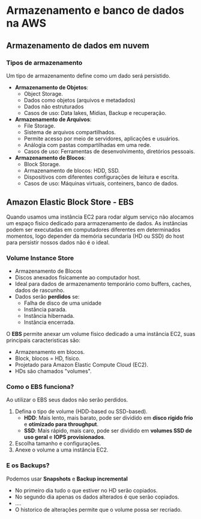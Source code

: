 # Armazenamento e banco de dados na AWS

## Armazenamento de dados em nuvem
### Tipos de armazenamento
Um tipo de armazenamento define como um dado será persistido.
- **Armazenamento de Objetos**:
    - Object Storage.
    - Dados como objetos (arquivos e metadados)
    - Dados não estruturados
    - Casos de uso: Data lakes, Mídias, Backup e recuperação.
- **Armazenamento de Arquivos**:
    - File Storage.
    - Sistema de arquivos compartilhados.
    - Permite acesso por meio de servidores, aplicações e usuários.
    - Análogia com pastas compartilhadas em uma rede.
    - Casos de uso: Ferramentas de desenvolvimento, diretórios pessoais.
- **Armazenamento de Blocos**:
    - Block Storage.
    - Armazenamento de blocos: HDD, SSD.
    - Dispositivos com diferentes configurações de leitura e escrita.
    - Casos de uso: Máquinas virtuais, conteiners, banco de dados.
## Amazon Elastic Block Store - EBS
Quando usamos uma instância EC2 para rodar algum serviço não alocamos um espaço fisico dedicado para 
armazenamento de dados. As instâncias podem ser executadas em computadores diferentes em determinados
momentos, logo depender da memória secundaria (HD ou SSD) do host para persistir nossos dados não é o ideal. 
### Volume Instance Store
- Armazenamento de Blocos
- Discos anexados fisicamente ao computador host.
- Ideal para dados de armazenamento temporário como buffers, caches, dados de rascunho.
- Dados serão **perdidos** se:
    - Falha de disco de uma unidade
    - Instância parada.
    - Instância hibernada.
    - Instância encerrada.

O **EBS** permite anexar um volume físico dedicado a uma instância EC2, suas principais caracteristicas
são:
- Armazenamento em blocos.
- Block, blocos = HD, físico.
- Projetado para Amazon Elastic Compute Cloud (EC2).
- HDs são chamados "volumes".
### Como o EBS funciona?
Ao utilizar o EBS seus dados não serão perdidos.
1. Defina o tipo de volume (HDD-based ou SSD-based).
    - **HDD**: Mais lento, mais barato, pode ser dividido em **disco rígido frio** e **otimizado para throughput**. 
    - **SSD**: Mais rápido, mais caro, pode ser dividido em **volumes SSD de uso geral** e **IOPS provisionados**.
2. Escolha tamanho e configurações.
3. Anexe o volume a uma instância EC2.
### E os Backups?
Podemos usar **Snapshots** e **Backup incremental**
- No primeiro dia tudo o que estiver no HD serão copiados.
- No segundo dia apenas os dados alterados é que serão copiados.
- ....
- O historico de alterações permite que o volume possa ser recriado.

